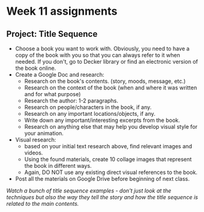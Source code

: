 # Week 11 assignments

## Project: Title Sequence
- Choose a book you want to work with. Obviously, you need to have a copy of the book with you so that you can always refer to it when needed. If you don't, go to Decker library or find an electronic version of the book online.
- Create a Google Doc and research:
  - Research on the book's contents. (story, moods, message, etc.)
  - Research on the context of the book (when and where it was written and for what purpose)
  - Research the author: 1-2 paragraphs.
  - Research on people/characters in the book, if any. 
  - Research on any important locations/objects, if any.
  - Write down any important/interesting excerpts from the book.
  - Research on anything else that may help you develop visual style for your animation.
- Visual research:
  - based on your initial text research above, find relevant images and videos.
  - Using the found materials, create 10 collage images that represent the book in different ways.
  - Again, DO NOT use any existing direct visual references to the book.
- Post all the materials on Google Drive before beginning of next class.

*Watch a bunch of title sequence examples - don't just look at the techniques but also the way they tell the story and how the title sequence is related to the main contents.*
  
